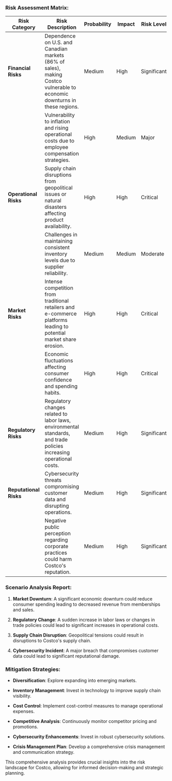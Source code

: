 ### Risk Assessment Matrix:
| **Risk Category**             | **Risk Description**                                                                                                    | **Probability** | **Impact** | **Risk Level**  |
|-------------------------------|-------------------------------------------------------------------------------------------------------------------------|------------------|------------|------------------|
| **Financial Risks**           | Dependence on U.S. and Canadian markets (86% of sales), making Costco vulnerable to economic downturns in these regions. | Medium           | High      | Significant     |
|                               | Vulnerability to inflation and rising operational costs due to employee compensation strategies.                         | High             | Medium    | Major           |
| **Operational Risks**         | Supply chain disruptions from geopolitical issues or natural disasters affecting product availability.                    | High             | High      | Critical         |
|                               | Challenges in maintaining consistent inventory levels due to supplier reliability.                                        | Medium           | Medium    | Moderate        |
| **Market Risks**              | Intense competition from traditional retailers and e-commerce platforms leading to potential market share erosion.         | High             | High      | Critical         |
|                               | Economic fluctuations affecting consumer confidence and spending habits.                                                | High             | High      | Critical         |
| **Regulatory Risks**          | Regulatory changes related to labor laws, environmental standards, and trade policies increasing operational costs.      | Medium           | High      | Significant     |
| **Reputational Risks**        | Cybersecurity threats compromising customer data and disrupting operations.                                              | Medium           | High      | Significant     |
|                               | Negative public perception regarding corporate practices could harm Costco's reputation.                                  | Medium           | High      | Significant     |

### Scenario Analysis Report:
1. **Market Downturn**: A significant economic downturn could reduce consumer spending leading to decreased revenue from memberships and sales.
  
2. **Regulatory Change**: A sudden increase in labor laws or changes in trade policies could lead to significant increases in operational costs.

3. **Supply Chain Disruption**: Geopolitical tensions could result in disruptions to Costco's supply chain.

4. **Cybersecurity Incident**: A major breach that compromises customer data could lead to significant reputational damage.

### Mitigation Strategies:
- **Diversification**: Explore expanding into emerging markets.
  
- **Inventory Management**: Invest in technology to improve supply chain visibility.

- **Cost Control**: Implement cost-control measures to manage operational expenses.

- **Competitive Analysis**: Continuously monitor competitor pricing and promotions.

- **Cybersecurity Enhancements**: Invest in robust cybersecurity solutions.

- **Crisis Management Plan**: Develop a comprehensive crisis management and communication strategy.

This comprehensive analysis provides crucial insights into the risk landscape for Costco, allowing for informed decision-making and strategic planning.